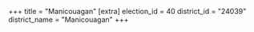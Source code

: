 +++
title = "Manicouagan"
[extra]
election_id = 40
district_id = "24039"
district_name = "Manicouagan"
+++
